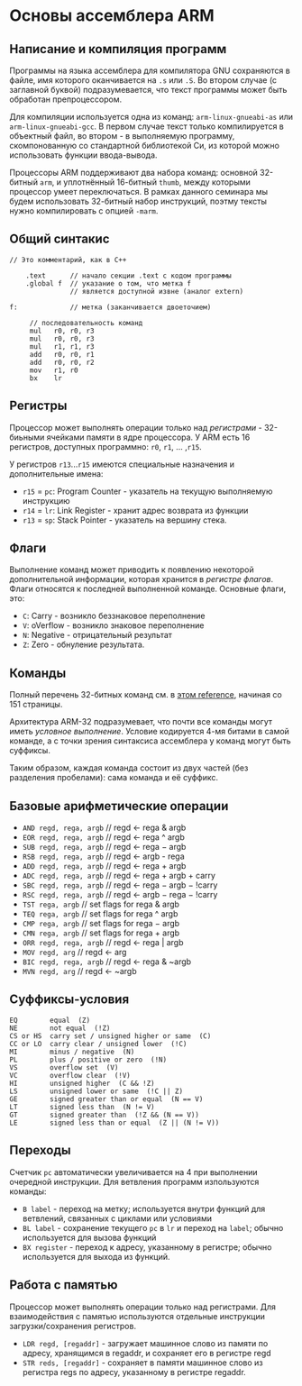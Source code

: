 # Основы ассемблера ARM

## Написание и компиляция программ

Программы на языка ассемблера для компилятора GNU сохраняются в файле, имя которого оканчивается на `.s` или `.S`. Во втором случае (с заглавной буквой) подразумевается, что текст программы может быть обработан препроцессором.

Для компиляции используется одна из команд:
`arm-linux-gnueabi-as` или `arm-linux-gnueabi-gcc`. В первом случае текст только компилируется в объектный файл, во втором - в выполняемую программу, скомпонованную со стандартной библиотекой Си, из которой можно использовать функции ввода-вывода.

Процессоры ARM поддерживают два набора команд: основной 32-битный `arm`, и уплотнённый 16-битный `thumb`, между которыми процессор умеет переключаться. В рамках данного семинара мы будем использовать 32-битный набор инструкций, поэтму тексты нужно компилировать с опцией `-marm`.

## Общий синтакис

```
// Это комментарий, как в C++

    .text      // начало секции .text с кодом программы
    .global f  // указание о том, что метка f
               // является доступной извне (аналог extern)

f:             // метка (заканчивается двоеточием)

     // последовательность команд
     mul   r0, r0, r3
     mul   r0, r0, r3
     mul   r1, r1, r3
     add   r0, r0, r1
     add   r0, r0, r2  
     mov   r1, r0
     bx    lr
```

## Регистры

Процессор может выполнять операции только над *регистрами* - 32-биьными ячейками памяти в ядре процессора. У ARM есть
16 регистров, доступных программно: `r0`, `r1`, ... ,`r15`.

У регистров `r13`...`r15` имеются специальные назначения и дополнительные имена:

 * `r15` = `pc`: Program Counter - указатель на текущую выполняемую инструкцию
 * `r14` = `lr`: Link Register - хранит адрес возврата из функции
 * `r13` = `sp`: Stack Pointer - указатель на вершину стека.

## Флаги

Выполнение команд может приводить к появлению некоторой дополнительной информации, которая хранится в *регистре флагов*. Флаги относятся к последней выполненной команде. Основные флаги, это:

 * `C`: Carry - возникло беззнаковое переполнение
 * `V`: oVerflow - возникло знаковое переполнение
 * `N`: Negative - отрицательный результат
 * `Z`: Zero - обнуление результата.

## Команды

Полный перечень 32-битных команд см. в [этом reference](arm_reference.pdf), начиная со 151 страницы.

Архитектура ARM-32 подразумевает, что почти все команды могут иметь *условное выполнение*. Условие кодируется 4-мя битами в самой команде, а с точки зрения синтаксиса ассемблера у команд могут быть суффиксы.

Таким образом, каждая команда состоит из двух частей (без разделения пробелами): сама команда и её суффикс.

## Базовые арифметические операции

* `AND regd, rega, argb`  // regd ← rega & argb
* `EOR regd, rega, argb`  // regd ← rega ^ argb
* `SUB regd, rega, argb`  // regd ← rega − argb
* `RSB regd, rega, argb`  // regd ← argb - rega
* `ADD regd, rega, argb`  // regd ← rega + argb
* `ADC regd, rega, argb`  // regd ← rega + argb + carry
* `SBC regd, rega, argb`  // regd ← rega − argb − !carry
* `RSC regd, rega, argb`  // regd ← argb − rega − !carry
* `TST rega, argb`        // set flags for rega & argb
* `TEQ rega, argb`        // set flags for rega ^ argb
* `CMP rega, argb`        // set flags for rega − argb
* `CMN rega, argb`        // set flags for rega + argb
* `ORR regd, rega, argb`  // regd ← rega | argb
* `MOV regd, arg`         // regd ← arg
* `BIC regd, rega, argb`  // regd ← rega & ~argb
* `MVN regd, arg`         // regd ← ~argb

## Суффиксы-условия

```
EQ        equal  (Z)
NE        not equal  (!Z)
CS or HS  carry set / unsigned higher or same  (C)
CC or LO  carry clear / unsigned lower  (!C)
MI        minus / negative  (N)
PL        plus / positive or zero  (!N)
VS        overflow set  (V)
VC        overflow clear  (!V)
HI        unsigned higher  (C && !Z)
LS        unsigned lower or same  (!C || Z)
GE        signed greater than or equal  (N == V)
LT        signed less than  (N != V)
GT        signed greater than  (!Z && (N == V))
LE        signed less than or equal  (Z || (N != V))
```

## Переходы

Счетчик `pc` автоматически увеличивается на 4 при выполнении
очередной инструкции. Для ветвления программ изпользуются команды:

 * `B label` - переход на метку; используется внутри функций для ветвлений, связанных с циклами или условиями
 * `BL label` - сохранение текущего `pc` в `lr` и переход на `label`; обычно используется для вызова функций
 * `BX register` - переход к адресу, указанному в регистре; обычно используется для выхода из функций.

## Работа с памятью

Процессор может выполнять операции только над регистрами. Для взаимодействия с памятью используются отдельные инструкции загрузки/сохранения регистров.

* `LDR regd, [regaddr]` - загружает машинное слово из памяти по адресу, хранящимся в regaddr, и сохраняет его в регистре regd
* `STR reds, [regaddr]` - сохраняет в памяти машинное слово из регистра regs по адресу, указанному в регистре regaddr.
